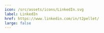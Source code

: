```yaml
---
icon: /src/assets/icons/LinkedIn.svg
label: LinkedIn
href: https://www.linkedin.com/in/t2pellet/
large: false
---
```

